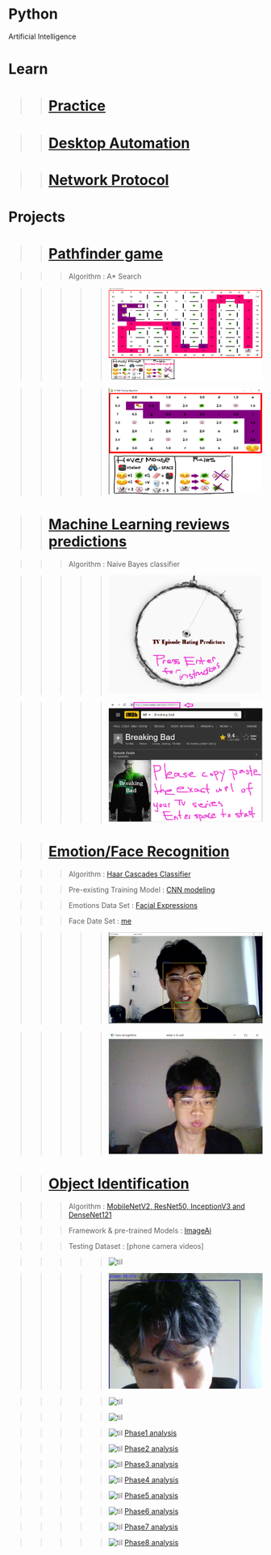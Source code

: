 # Python

Artificial Intelligence

# Learn

> > # [Practice](https://github.com/yida-li/Python/tree/master/practice/README.md)

> > # [Desktop Automation](https://github.com/yida-li/Python/tree/master/project5)

> > # [Network Protocol](https://github.com/yida-li/Python/tree/master/project6)

# Projects

> > # [Pathfinder game](https://github.com/yida-li/Python/tree/master/project1)

> > > Algorithm : A\* Search

> > > > > ![til](project1/screenshot1.PNG)

> > > > > ![til](project1/screenshot2.PNG)

> > # [Machine Learning reviews predictions](https://github.com/yida-li/Python/tree/master/project2)

> > > Algorithm : Naive Bayes classifier

> > > > > ![til](project2/rehoboam.PNG)

> > > > > ![til](project2/instructions.PNG)

> > # [Emotion/Face Recognition](https://github.com/yida-li/Python/tree/master/project3)

> > > Algorithm : [Haar Cascades Classifier](https://github.com/opencv/opencv/tree/master/data/haarcascades)

> > > Pre-existing Training Model : [CNN modeling](https://github.com/akmadan/Emotion_Detection_CNN/blob/main/emotion-classification-cnn-using-keras.ipynb)

> > > Emotions Data Set : [Facial Expressions](https://www.kaggle.com/jonathanoheix/face-expression-recognition-dataset)

> > > Face Date Set : [me](https://github.com/yida-li/Python/blob/master/project3/README.md)

> > > > > ![til](project3/recognizer.PNG)

> > > > > ![til](project3/identifier.png)

> > # [Object Identification](https://github.com/yida-li/Python/tree/master/project4)

> > > Algorithm : [MobileNetV2, ResNet50, InceptionV3 and DenseNet121](https://github.com/OlafenwaMoses/ImageAI)

> > > Framework & pre-trained Models : [ImageAi](https://imageai.readthedocs.io/en/latest/detection/index.html)

> > > Testing Dataset : [phone camera videos]

> > > > > ![til](project4/sample_analysis.gif)

> > > > > ![til](project4/camera1_analysis.gif)

> > > > > ![til](project4/dataset1_analysis.gif)

> > > > > ![til](project4/dataset2_analysis.gif)

> > > > > ![til](project5/path1/phase1_analysis.gif) [Phase1 analysis](https://github.com/yida-li/Python/tree/master/project5/path1/phase1_data.txt) 

> > > > > ![til](project5/path1/phase2_analysis.gif) [Phase2 analysis](https://github.com/yida-li/Python/tree/master/project5/path1/phase2_data.txt) 

> > > > > ![til](project5/path1/phase3_analysis.gif) [Phase3 analysis](https://github.com/yida-li/Python/tree/master/project5/path1/phase3_data.txt) 

> > > > > ![til](project5/path1/phase4_analysis.gif) [Phase4 analysis](https://github.com/yida-li/Python/tree/master/project5/path1/phase4_data.txt) 

> > > > > ![til](project5/path1/phase5_analysis.gif) [Phase5 analysis](https://github.com/yida-li/Python/tree/master/project5/path1/phase5_data.txt) 

> > > > > ![til](project5/path1/phase6_analysis.gif) [Phase6 analysis](https://github.com/yida-li/Python/tree/master/project5/path1/phase6_data.txt) 

> > > > > ![til](project5/path1/phase7_analysis.gif) [Phase7 analysis](https://github.com/yida-li/Python/tree/master/project5/path1/phase7_data.txt) 

> > > > > ![til](project5/path1/phase8_analysis.gif) [Phase8 analysis](https://github.com/yida-li/Python/tree/master/project5/path1/phase8_data.txt) 
